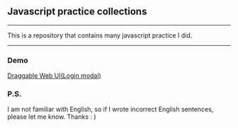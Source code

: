 ## Javascript practice collections
---
 This is a repository that contains many javascript practice I did.

---
### Demo
[Draggable Web UI(Login modal)](https://arcobalenoi27.github.io/complete-web-developer-course/javascript-practice/draggable-web-ui-login-modal/)

### P.S.
I am not familiar with English, so if I wrote  incorrect English sentences, please let me know. Thanks : )

